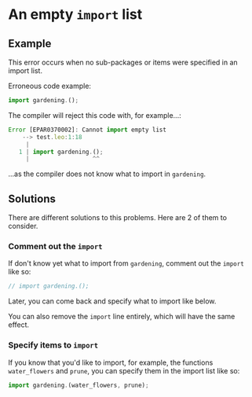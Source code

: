 # An empty `import` list

## Example

This error occurs when no sub-packages
or items were specified in an import list.

Erroneous code example:

```js
import gardening.();
```

The compiler will reject this code with, for example...:

```js
Error [EPAR0370002]: Cannot import empty list
    --> test.leo:1:18
     |
   1 | import gardening.();
     |                  ^^
```

...as the compiler does not know what to import in `gardening`.

## Solutions

There are different solutions to this problems.
Here are 2 of them to consider.

### Comment out the `import`

If don't know yet what to import from `gardening`,
comment out the `import` like so:

```js
// import gardening.();
```

Later, you can come back and specify what to import like below.

You can also remove the `import` line entirely,
which will have the same effect.

### Specify items to `import`

If you know that you'd like to import, for example,
the functions `water_flowers` and `prune`,
you can specify them in the import list like so:

```js
import gardening.(water_flowers, prune);
```
